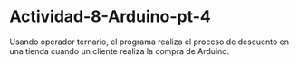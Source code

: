 # Actividad-8-Arduino-pt-4
Usando operador ternario, el programa realiza el proceso de descuento en una tienda cuando un cliente realiza la compra de Arduino. 
